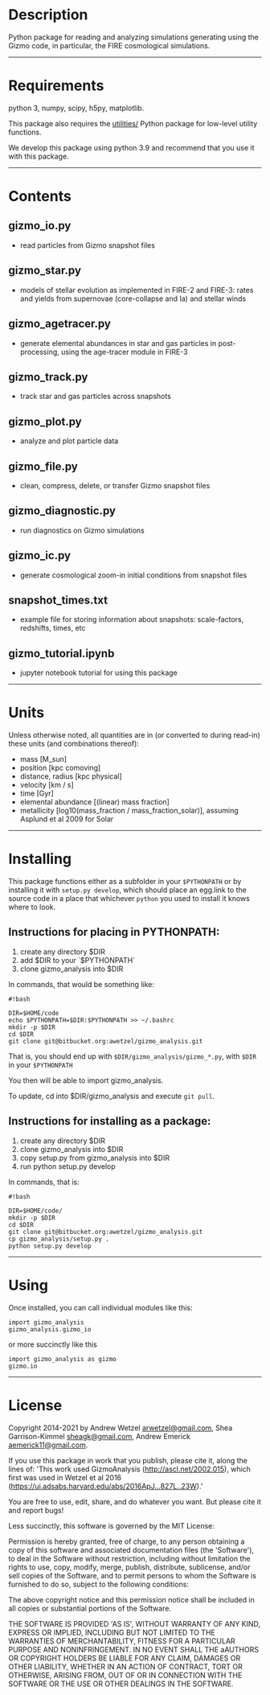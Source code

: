 # Description

Python package for reading and analyzing simulations generating using the Gizmo code, in particular, the FIRE cosmological simulations.


---
# Requirements

python 3, numpy, scipy, h5py, matplotlib.

This package also requires the [utilities/](https://bitbucket.org/awetzel/utilities) Python package for low-level utility functions.

We develop this package using python 3.9 and recommend that you use it with this package.


---
# Contents

## gizmo_io.py
* read particles from Gizmo snapshot files

## gizmo_star.py
* models of stellar evolution as implemented in FIRE-2 and FIRE-3: rates and yields from supernovae (core-collapse and Ia) and stellar winds

## gizmo_agetracer.py
* generate elemental abundances in star and gas particles in post-processing, using the age-tracer module in FIRE-3

## gizmo_track.py
* track star and gas particles across snapshots

## gizmo_plot.py
* analyze and plot particle data

## gizmo_file.py
* clean, compress, delete, or transfer Gizmo snapshot files

## gizmo_diagnostic.py
* run diagnostics on Gizmo simulations

## gizmo_ic.py
* generate cosmological zoom-in initial conditions from snapshot files

## snapshot_times.txt
* example file for storing information about snapshots: scale-factors, redshifts, times, etc

## gizmo_tutorial.ipynb
* jupyter notebook tutorial for using this package


---
# Units

Unless otherwise noted, all quantities are in (or converted to during read-in) these units (and combinations thereof):

* mass [M_sun]
* position [kpc comoving]
* distance, radius [kpc physical]
* velocity [km / s]
* time [Gyr]
* elemental abundance [(linear) mass fraction]
* metallicity [log10(mass_fraction / mass_fraction_solar)], assuming Asplund et al 2009 for Solar


---
# Installing

This package functions either as a subfolder in your `$PYTHONPATH` or by installing it with `setup.py develop`, which should place an egg.link to the source code in a place that whichever `python` you used to install it knows where to look.

## Instructions for placing in PYTHONPATH:

1. create any directory $DIR
2. add $DIR to your `$PYTHONPATH`
3. clone gizmo_analysis into $DIR

In commands, that would be something like:
```
#!bash

DIR=$HOME/code
echo $PYTHONPATH=$DIR:$PYTHONPATH >> ~/.bashrc
mkdir -p $DIR
cd $DIR
git clone git@bitbucket.org:awetzel/gizmo_analysis.git
```

That is, you should end up with `$DIR/gizmo_analysis/gizmo_*.py`, with `$DIR` in your `$PYTHONPATH`

You then will be able to import gizmo_analysis.<whatever>

To update, cd into $DIR/gizmo_analysis and execute `git pull`.


## Instructions for installing as a package:

1. create any directory $DIR
2. clone gizmo_analysis into $DIR
3. copy setup.py from gizmo_analysis into $DIR
4. run python setup.py develop

In commands, that is:

```
#!bash

DIR=$HOME/code/
mkdir -p $DIR
cd $DIR
git clone git@bitbucket.org:awetzel/gizmo_analysis.git
cp gizmo_analysis/setup.py .
python setup.py develop
```


---
# Using

Once installed, you can call individual modules like this:

```
import gizmo_analysis
gizmo_analysis.gizmo_io
```

or more succinctly like this

```
import gizmo_analysis as gizmo
gizmo.io
```


---
# License

Copyright 2014-2021 by Andrew Wetzel <arwetzel@gmail.com>, Shea Garrison-Kimmel <sheagk@gmail.com>, Andrew Emerick <aemerick11@gmail.com>.

If you use this package in work that you publish, please cite it, along the lines of: 'This work used GizmoAnalysis (http://ascl.net/2002.015), which first was used in Wetzel et al 2016 (https://ui.adsabs.harvard.edu/abs/2016ApJ...827L..23W).'

You are free to use, edit, share, and do whatever you want. But please cite it and report bugs!

Less succinctly, this software is governed by the MIT License:

Permission is hereby granted, free of charge, to any person obtaining a copy of this software and associated documentation files (the 'Software'), to deal in the Software without restriction, including without limitation the rights to use, copy, modify, merge, publish, distribute, sublicense, and/or sell copies of the Software, and to permit persons to whom the Software is furnished to do so, subject to the following conditions:

The above copyright notice and this permission notice shall be included in all copies or substantial portions of the Software.

THE SOFTWARE IS PROVIDED 'AS IS', WITHOUT WARRANTY OF ANY KIND, EXPRESS OR IMPLIED, INCLUDING BUT NOT LIMITED TO THE WARRANTIES OF MERCHANTABILITY, FITNESS FOR A PARTICULAR PURPOSE AND NONINFRINGEMENT. IN NO EVENT SHALL THE aAUTHORS OR COPYRIGHT HOLDERS BE LIABLE FOR ANY CLAIM, DAMAGES OR OTHER LIABILITY, WHETHER IN AN ACTION OF CONTRACT, TORT OR OTHERWISE, ARISING FROM, OUT OF OR IN CONNECTION WITH THE SOFTWARE OR THE USE OR OTHER DEALINGS IN THE SOFTWARE.
